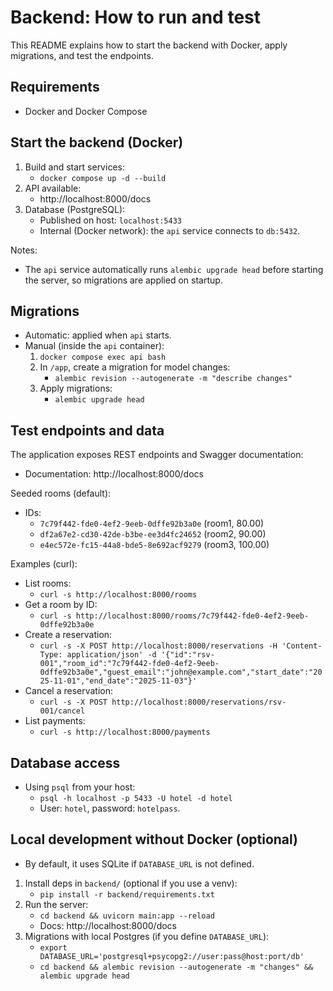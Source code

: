 # Backend: How to run and test

This README explains how to start the backend with Docker, apply migrations, and test the endpoints.

## Requirements
- Docker and Docker Compose

## Start the backend (Docker)
1. Build and start services:
   - `docker compose up -d --build`
2. API available:
   - http://localhost:8000/docs
3. Database (PostgreSQL):
   - Published on host: `localhost:5433`
   - Internal (Docker network): the `api` service connects to `db:5432`.

Notes:
- The `api` service automatically runs `alembic upgrade head` before starting the server, so migrations are applied on startup.

## Migrations
- Automatic: applied when `api` starts.
- Manual (inside the `api` container):
  1. `docker compose exec api bash`
  2. In `/app`, create a migration for model changes:
     - `alembic revision --autogenerate -m "describe changes"`
  3. Apply migrations:
     - `alembic upgrade head`

## Test endpoints and data
The application exposes REST endpoints and Swagger documentation:
- Documentation: http://localhost:8000/docs

Seeded rooms (default):
- IDs:
  - `7c79f442-fde0-4ef2-9eeb-0dffe92b3a0e` (room1, 80.00)
  - `df2a67e2-cd30-42de-b3be-ee3d4fc24652` (room2, 90.00)
  - `e4ec572e-fc15-44a8-bde5-8e692acf9279` (room3, 100.00)

Examples (curl):
- List rooms:
  - `curl -s http://localhost:8000/rooms`
- Get a room by ID:
  - `curl -s http://localhost:8000/rooms/7c79f442-fde0-4ef2-9eeb-0dffe92b3a0e`
- Create a reservation:
  - `curl -s -X POST http://localhost:8000/reservations -H 'Content-Type: application/json' -d '{"id":"rsv-001","room_id":"7c79f442-fde0-4ef2-9eeb-0dffe92b3a0e","guest_email":"john@example.com","start_date":"2025-11-01","end_date":"2025-11-03"}'`
- Cancel a reservation:
  - `curl -s -X POST http://localhost:8000/reservations/rsv-001/cancel`
- List payments:
  - `curl -s http://localhost:8000/payments`

## Database access
- Using `psql` from your host:
  - `psql -h localhost -p 5433 -U hotel -d hotel`
  - User: `hotel`, password: `hotelpass`.

## Local development without Docker (optional)
- By default, it uses SQLite if `DATABASE_URL` is not defined.
1. Install deps in `backend/` (optional if you use a venv):
   - `pip install -r backend/requirements.txt`
2. Run the server:
   - `cd backend && uvicorn main:app --reload`
   - Docs: http://localhost:8000/docs
3. Migrations with local Postgres (if you define `DATABASE_URL`):
   - `export DATABASE_URL='postgresql+psycopg2://user:pass@host:port/db'`
   - `cd backend && alembic revision --autogenerate -m "changes" && alembic upgrade head`
